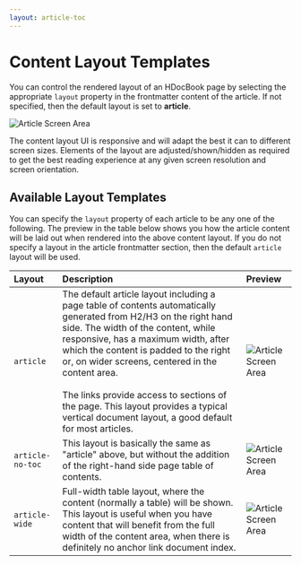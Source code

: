```yaml
---
layout: article-toc
---
```

# Content Layout Templates 

You can control the rendered layout of an HDocBook page by selecting the appropriate `layout` property in the frontmatter content of the article. If not specified, then the default layout is set to **article**.

![Article Screen Area]( /_books/hdoc-guide/hdocbook/images/article-area.png )

The content layout UI is responsive and will adapt the best it can to different screen sizes. Elements of the layout are adjusted/shown/hidden as required to get the best reading experience at any given screen resolution and screen orientation. 

## Available Layout Templates

You can specify the `layout` property of each article to be any one of the following. The preview in the table below shows you how the article content will be laid out when rendered into the above content layout. If you do not specify a layout in the article frontmatter section, then the default `article` layout will be used. 

|Layout|Description|Preview|
|:---|:---|:---|
|<span style="white-space:nowrap;">`article`</span>|The default article layout including a page table of contents automatically generated from H2/H3 on the right hand side. The width of the content, while responsive, has a maximum width, after which the content is padded to the right or, on wider screens, centered in the content area.  <br/> <br/>The links provide access to sections of the page. This layout provides a typical vertical document layout, a good default for most articles. |![Article Screen Area]( /_books/hdoc-guide/hdocbook/images/article-toc_1.png)|
|<span style="white-space:nowrap;">`article-no-toc`</span>|This layout is basically the same as "article" above, but without the addition of the right-hand side page table of contents.|![Article Screen Area]( /_books/hdoc-guide/hdocbook/images/article_1.png )|
|<span style="white-space:nowrap;">`article-wide`<span>|Full-width table layout, where the content (normally a table) will be shown. This layout is useful when you have content that will benefit from the full width of the content area, when there is definitely no anchor link document index.|![Article Screen Area]( /_books/hdoc-guide/hdocbook/images/article-wide_1.png ) |